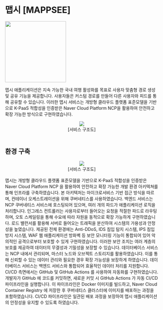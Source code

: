 # 맵시 [MAPPSEE]
<img src="https://github.com/user-attachments/assets/83020015-5f34-433c-ae15-28636943e84f" width="200" height="200"/>

맵시 애플리케이션은 지속 가능한 국내 여행 활성화를 목표로 사용자 맞춤형 경로
생성 및 공유 기능을 제공합니다. 사용자들은 커스텀 경로를 만들어 다른 사용자와
피드를 통해 공유할 수 있습니다. 이러한 맵시 서비스는 개방형 클라우드 플랫폼
표준모델을 기반으로 K-PaaS 적합성을 인증받은 Naver Cloud Platform
NCP을 활용하여 안전하고 확장 가능한 방식으로 구현하였습니다.
<br/>

<div align="center">
  <img src="https://github.com/user-attachments/assets/38b08d37-3ed2-4f2c-b4c4-4c4f04233dad" />
  <br/>
  [서비스 구조도]
</div>
<br/>


## 환경 구축
<div align="center">
  <img src="https://github.com/user-attachments/assets/03305ea9-ad3b-44f6-870f-233061a27526" />
  <br/>
  [서비스 구조도]
</div>
<br/>
맵시는 개방형 클라우드 플랫폼 표준모델을 기반으로 K-PaaS 적합성을 인증받은 Naver Cloud Platform NCP 을 활용하여 안전하고 확장 가능한 개발 환경 아키텍쳐를 통해 인프라를 구축하였습니다. 본 아키텍처는 마이크로서비스 기반 접근 방식을 따르며, 컨테이너 오케스트레이션을 위해 쿠버네티스를 사용하였습니다. 백엔드 서비스는 NCP 쿠버네티스 서비스에 호스팅되어 있으며, 여러 개의 파드가 애플리케이션 로직을 처리합니다. 인그레스 컨트롤러는 사용자로부터 들어오는 요청을 적절한 파드로 라우팅하며, 오토 스케일링을 통해 수요에 따라 자원을 동적으로 확장 가능하게 구현하였습니다. 로드 밸런서를 활용해 서버로 들어오는 트래픽을 분산하여 시스템의 가용성과 안정성을 높였습니다. 제공된 전체 환경에는 Anti-DDoS, IDS 침입 탐지 시스템, IPS 침입 방지 시스템, WAF 웹 애플리케이션 방화벽 등 보안 모니터링 기능이 통합되어 있어 악의적인 공격으로부터 보호할 수 있게 구현하였습니다. 이러한 보안 조치는 여러 계층의 보호를 제공하여 데이터의 무결성과 기밀성을 보장할 수 있습니다. 데이터베이스 서비스는 NCP 내에서 관리되며, 마스터 노드와 오브젝트 스토리지를 활용하였습니다. 이를 통해 신뢰할 수 있는 데이터 관리와 필요한 경우 확장 가능성을 보장하게 하였습니다. 데이터베이스 서비스는 백엔드 서비스와 통합되어 효율적인 데이터 처리를 지원합니다. CI/CD 측면에서는 GitHub 및 GitHub Actions 를 사용하여 자동화를 구현하였습니다. 개발자가 GitHub 에 코드를 커밋하면, 새로운 커밋 시 GitHub Actions 가 자동 CI/CD 파이프라인을 실행합니다. 이 파이프라인은 Docker 이미지를 빌드하고, Naver Cloud Container Registry 에 저장한 후 쿠버네티스 클러스터에 이미지를 배포하는 과정을 포함하였습니다. CI/CD 파이프라인은 일관된 배포 과정을 보장하여 맵시 애플리케이션의 안정성을 유지할 수 있도록 하였습니다.
